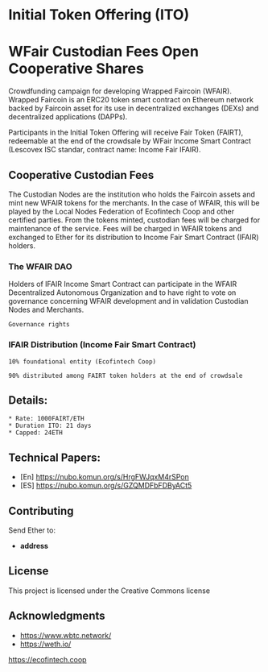 # Initial Token Offering (ITO)

#  WFair Custodian Fees Open Cooperative Shares

Crowdfunding campaign for developing Wrapped Faircoin (WFAIR).
Wrapped Faircoin is an ERC20 token smart contract on Ethereum network backed by Faircoin asset for its use in decentralized exchanges (DEXs) and decentralized applications (DAPPs).

Participants in the Initial Token Offering will receive Fair Token (FAIRT), redeemable at the end of the crowdsale by WFair Income Smart Contract (Lescovex ISC standar, contract name: Income Fair IFAIR).



## Cooperative Custodian Fees

The Custodian Nodes are the institution who holds the Faircoin assets and mint new WFAIR tokens for the merchants. In the case of WFAIR, this
will be played by the Local Nodes Federation of Ecofintech Coop and other certified parties. 
From the tokens minted, custodian fees will be charged for maintenance of the service. Fees will be charged in WFAIR tokens and exchanged to Ether for its distribution to Income Fair Smart Contract (IFAIR) holders.

### The WFAIR DAO

Holders of IFAIR Income Smart Contract can participate in the WFAIR Decentralized Autonomous Organization and to have right to vote on governance concerning WFAIR development and in validation Custodian Nodes and Merchants.


```
Governance rights
```

### IFAIR Distribution (Income Fair Smart Contract)


```
10% foundational entity (Ecofintech Coop)

90% distributed among FAIRT token holders at the end of crowdsale
```

## Details:

```
* Rate: 1000FAIRT/ETH
* Duration ITO: 21 days
* Capped: 24ETH
```


## Technical Papers:

* [En] https://nubo.komun.org/s/HrgFWJqxM4rSPon
* [ES] https://nubo.komun.org/s/GZQMDFbFDByACt5


## Contributing

Send Ether to:

* **address** 



## License

This project is licensed under the Creative Commons license

## Acknowledgments

* https://www.wbtc.network/
* https://weth.io/


https://ecofintech.coop



